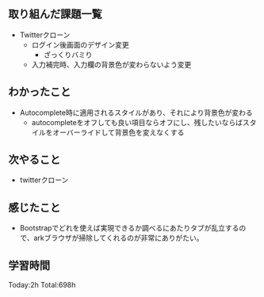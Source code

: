 ## 取り組んだ課題一覧
- Twitterクローン
  - ログイン後画面のデザイン変更
    - ざっくりバミり
  - 入力補完時、入力欄の背景色が変わらないよう変更

## わかったこと
- Autocomplete時に適用されるスタイルがあり、それにより背景色が変わる
  - autocompleteをオフしても良い項目ならオフにし、残したいならばスタイルをオーバーライドして背景色を変えなくする

## 次やること
- twitterクローン　

## 感じたこと
- Bootstrapでどれを使えば実現できるか調べるにあたりタブが乱立するので、arkブラウザが掃除してくれるのが非常にありがたい。
  
## 学習時間
Today:2h
Total:698h
